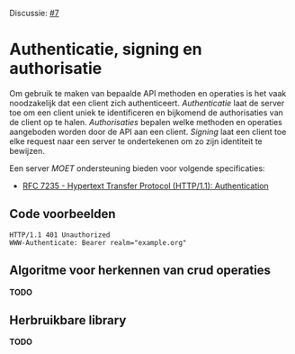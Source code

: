 Discussie: [#7](https://github.com/pietercolpaert/generieke-hypermedia-api/issues/7)

# Authenticatie, signing en authorisatie

Om gebruik te maken van bepaalde API methoden en operaties is het vaak noodzakelijk dat een client zich authenticeert. _Authenticatie_ laat de server toe om een client uniek te identificeren en bijkomend de authorisaties van de client op te halen. _Authorisaties_ bepalen welke methoden en operaties aangeboden worden door de API aan een client. _Signing_ laat een client toe elke request naar een server te ondertekenen om zo zijn identiteit te bewijzen.

Een server _MOET_ ondersteuning bieden voor volgende specificaties:

* [RFC 7235 - Hypertext Transfer Protocol (HTTP/1.1): Authentication](https://tools.ietf.org/html/rfc7235#section-4.1)

## Code voorbeelden

```
HTTP/1.1 401 Unauthorized  
WWW-Authenticate: Bearer realm="example.org"
```

## Algoritme voor herkennen van crud operaties

__TODO__

## Herbruikbare library

__TODO__